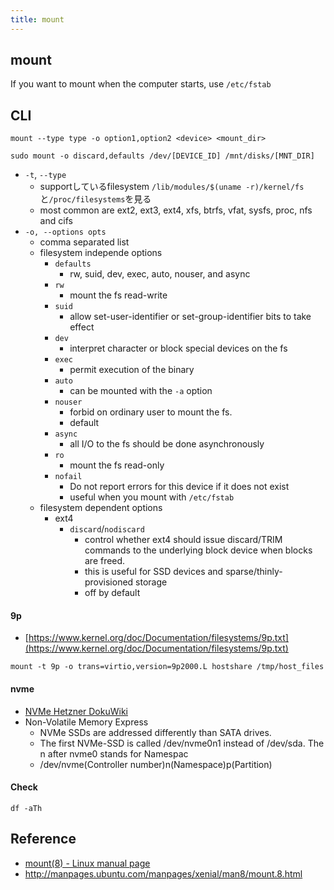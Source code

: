 ```yaml
---
title: mount
---
```


## mount
If you want to mount when the computer starts, use `/etc/fstab`

## CLI

```
mount --type type -o option1,option2 <device> <mount_dir>
```

```
sudo mount -o discard,defaults /dev/[DEVICE_ID] /mnt/disks/[MNT_DIR]
```

* `-t`, `--type`
    * supportしているfilesystem `/lib/modules/$(uname -r)/kernel/fs`と`/proc/filesystems`を見る
    * most common are ext2, ext3, ext4, xfs, btrfs, vfat, sysfs, proc, nfs and cifs
* `-o, --options opts`
    * comma separated list
    * filesystem independe options
        * `defaults`
            * rw, suid, dev, exec, auto, nouser, and async
        * `rw`
            * mount the fs read-write
        * `suid`
            * allow set-user-identifier or set-group-identifier bits to take effect
        * `dev`
            * interpret character or block special devices on the fs
        * `exec`
            * permit execution of the binary
        * `auto`
            * can be mounted with the `-a` option
        * `nouser`
            * forbid on ordinary user to mount the fs.
            * default
        * `async`
            * all I/O to the fs should be done asynchronously
        * `ro`
            * mount the fs read-only
        * `nofail`
            * Do not report errors for this device if it does not exist
            * useful when you mount with `/etc/fstab`
    * filesystem dependent options
        * ext4
            * `discard`/`nodiscard`
                * control whether ext4 should issue discard/TRIM commands to the underlying block device when blocks are freed.
                * this is useful for SSD devices and sparse/thinly-provisioned storage
                * off by default

#### 9p

* [https://www.kernel.org/doc/Documentation/filesystems/9p.txt](https://www.kernel.org/doc/Documentation/filesystems/9p.txt)


```
mount -t 9p -o trans=virtio,version=9p2000.L hostshare /tmp/host_files
```

#### nvme
* [NVMe  Hetzner DokuWiki](https://wiki.hetzner.de/index.php/NVMe/en)
* Non-Volatile Memory Express
    * NVMe SSDs are addressed differently than SATA drives. 
    * The first NVMe-SSD is called /dev/nvme0n1 instead of /dev/sda. The n after nvme0 stands for Namespac
    * /dev/nvme(Controller number)n(Namespace)p(Partition)


#### Check

```
df -aTh
```

## Reference
* [mount(8) - Linux manual page](http://man7.org/linux/man-pages/man8/mount.8.html)
* http://manpages.ubuntu.com/manpages/xenial/man8/mount.8.html
